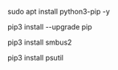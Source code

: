 sudo apt install python3-pip -y

pip3 install --upgrade pip

pip3 install smbus2

pip3 install psutil
